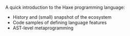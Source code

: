 A quick introduction to the Haxe programming language:
* History and (small) snapshot of the ecosystem
* Code samples of defining language features
* AST-level metaprogramming
